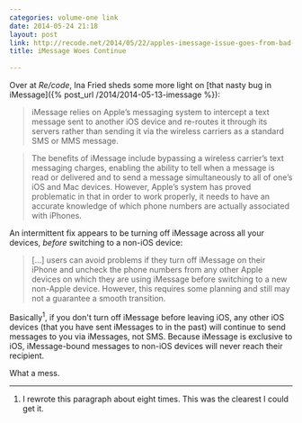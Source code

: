 ```yaml
---
categories: volume-one link
date: 2014-05-24 21:18
layout: post
link: http://recode.net/2014/05/22/apples-imessage-issue-goes-from-bad-to-worse-with-server-glitch/
title: iMessage Woes Continue
 
---
```



Over at _Re/code_, Ina Fried sheds some more light on [that nasty bug in iMessage]({% post_url /2014/2014-05-13-imessage %}): 

> iMessage relies on Apple’s messaging system to intercept a text message sent to another iOS device and re-routes it through its servers rather than sending it via the wireless carriers as a standard SMS or MMS message.

> The benefits of iMessage include bypassing a wireless carrier’s text messaging charges, enabling the ability to tell when a message is read or delivered and to send a message simultaneously to all of one’s iOS and Mac devices. However, Apple’s system has proved problematic in that in order to work properly, it needs to have an accurate knowledge of which phone numbers are actually associated with iPhones.

An intermittent fix appears to be turning off iMessage across all your devices, *before* switching to a non-iOS device:

> [...] users can avoid problems if they turn off iMessage on their iPhone and uncheck the phone numbers from any other Apple devices on which they are using iMessage before switching to a new non-Apple device. However, this requires some planning and still may not a guarantee a smooth transition.

Basically<sup>1</sup>, if you don't turn off iMessage before leaving iOS, any other iOS devices (that you have sent iMessages to in the past) will continue to send messages to you via iMessages, not SMS. Because iMessage is exclusive to iOS, iMessage-bound messages to non-iOS devices will never reach their recipient. 

What a mess. 

---

1. I rewrote this paragraph about eight times. This was the clearest I could get it. 
